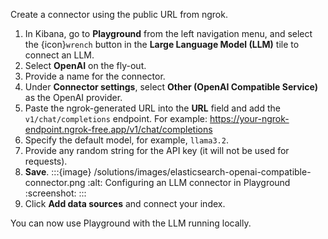 Create a connector using the public URL from ngrok.

1. In Kibana, go to **Playground** from the left navigation menu, and select the {icon}`wrench` button in the **Large Language Model (LLM)** tile to connect an LLM.
2. Select **OpenAI** on the fly-out.
3. Provide a name for the connector.
4. Under **Connector settings**, select **Other (OpenAI Compatible Service)** as the OpenAI provider.
5. Paste the ngrok-generated URL into the **URL** field and add the `v1/chat/completions` endpoint. For example: https://your-ngrok-endpoint.ngrok-free.app/v1/chat/completions
6. Specify the default model, for example, `llama3.2`.
7. Provide any random string for the API key (it will not be used for requests).
8. **Save**.
   :::{image} /solutions/images/elasticsearch-openai-compatible-connector.png
   :alt: Configuring an LLM connector in Playground
   :screenshot:
   :::
9. Click **Add data sources** and connect your index.

You can now use Playground with the LLM running locally.

